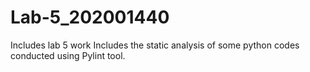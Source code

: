 # Lab-5_202001440
Includes lab 5 work
Includes the static analysis of some python codes conducted using Pylint tool.
